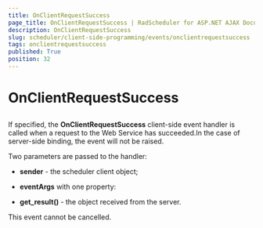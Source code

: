 ```yaml
---
title: OnClientRequestSuccess
page_title: OnClientRequestSuccess | RadScheduler for ASP.NET AJAX Documentation
description: OnClientRequestSuccess
slug: scheduler/client-side-programming/events/onclientrequestsuccess
tags: onclientrequestsuccess
published: True
position: 32
---
```


# OnClientRequestSuccess



## 

If specified, the **OnClientRequestSuccess** client-side event handler is called when a request to the Web Service has succeeded.In the case of server-side binding, the event will not be raised.

Two parameters are passed to the handler:

* **sender** - the scheduler client object;

* **eventArgs** with one property:

* **get_result()** - the object received from the server.

This event cannot be cancelled.


